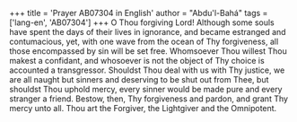 +++
title = 'Prayer AB07304 in English'
author = "Abdu'l-Bahá"
tags = ['lang-en', 'AB07304']
+++
O Thou forgiving Lord!
Although some souls have spent the days of their lives in ignorance, and became estranged and contumacious, yet, with one wave from the ocean of Thy forgiveness, all those encompassed by sin will be set free.  Whomsoever Thou willest Thou makest a confidant, and whosoever is not the object of Thy choice is accounted a transgressor.  Shouldst Thou deal with us with Thy justice, we are all naught but sinners and deserving to be shut out from Thee, but shouldst Thou uphold mercy, every sinner would be made pure and every stranger a friend.  Bestow, then, Thy forgiveness and pardon, and grant Thy mercy unto all.
Thou art the Forgiver, the Lightgiver and the Omnipotent.
